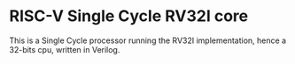 # RISC-V Single Cycle RV32I core

This is a Single Cycle processor running the RV32I implementation, hence a 32-bits cpu, written in Verilog.
